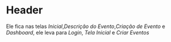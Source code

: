 # Header

Ele fica nas telas *Inicial*,*Descrição do Evento*,*Criação de Evento* e *Dashboard*, ele leva para *Login*, *Tela Inicial* e *Criar Eventos*